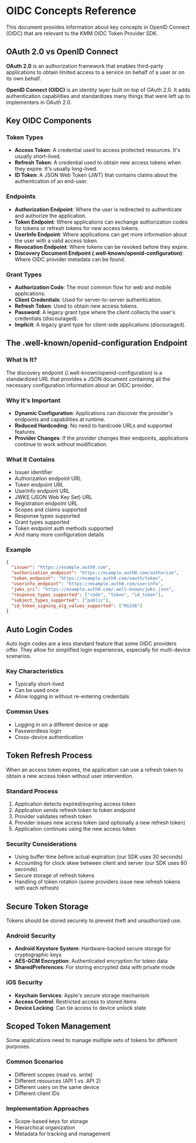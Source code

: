 # OIDC Concepts Reference

This document provides information about key concepts in OpenID Connect (OIDC) that are relevant to the KMM OIDC Token Provider SDK.

## OAuth 2.0 vs OpenID Connect

**OAuth 2.0** is an authorization framework that enables third-party applications to obtain limited access to a service on behalf of a user or on its own behalf.

**OpenID Connect (OIDC)** is an identity layer built on top of OAuth 2.0. It adds authentication capabilities and standardizes many things that were left up to implementers in OAuth 2.0.

## Key OIDC Components

### Token Types

- **Access Token**: A credential used to access protected resources. It's usually short-lived.
- **Refresh Token**: A credential used to obtain new access tokens when they expire. It's usually long-lived.
- **ID Token**: A JSON Web Token (JWT) that contains claims about the authentication of an end-user.

### Endpoints

- **Authorization Endpoint**: Where the user is redirected to authenticate and authorize the application.
- **Token Endpoint**: Where applications can exchange authorization codes for tokens or refresh tokens for new access tokens.
- **UserInfo Endpoint**: Where applications can get more information about the user with a valid access token.
- **Revocation Endpoint**: Where tokens can be revoked before they expire.
- **Discovery Document Endpoint (.well-known/openid-configuration)**: Where OIDC provider metadata can be found.

### Grant Types

- **Authorization Code**: The most common flow for web and mobile applications.
- **Client Credentials**: Used for server-to-server authentication.
- **Refresh Token**: Used to obtain new access tokens.
- **Password**: A legacy grant type where the client collects the user's credentials (discouraged).
- **Implicit**: A legacy grant type for client-side applications (discouraged).

## The .well-known/openid-configuration Endpoint

### What Is It?
The discovery endpoint (/.well-known/openid-configuration) is a standardized URL that provides a JSON document containing all the necessary configuration information about an OIDC provider.

### Why It's Important
- **Dynamic Configuration**: Applications can discover the provider's endpoints and capabilities at runtime.
- **Reduced Hardcoding**: No need to hardcode URLs and supported features.
- **Provider Changes**: If the provider changes their endpoints, applications continue to work without modification.

### What It Contains
- Issuer identifier
- Authorization endpoint URL
- Token endpoint URL
- UserInfo endpoint URL
- JWKS (JSON Web Key Set) URL
- Registration endpoint URL
- Scopes and claims supported
- Response types supported
- Grant types supported
- Token endpoint auth methods supported
- And many more configuration details

### Example
```json
{
  "issuer": "https://example.auth0.com",
  "authorization_endpoint": "https://example.auth0.com/authorize",
  "token_endpoint": "https://example.auth0.com/oauth/token",
  "userinfo_endpoint": "https://example.auth0.com/userinfo",
  "jwks_uri": "https://example.auth0.com/.well-known/jwks.json",
  "response_types_supported": ["code", "token", "id_token"],
  "subject_types_supported": ["public"],
  "id_token_signing_alg_values_supported": ["RS256"]
}
```

## Auto Login Codes

Auto login codes are a less standard feature that some OIDC providers offer. They allow for simplified login experiences, especially for multi-device scenarios.

### Key Characteristics
- Typically short-lived
- Can be used once
- Allow logging in without re-entering credentials

### Common Uses
- Logging in on a different device or app
- Passwordless login
- Cross-device authentication

## Token Refresh Process

When an access token expires, the application can use a refresh token to obtain a new access token without user intervention.

### Standard Process
1. Application detects expired/expiring access token
2. Application sends refresh token to token endpoint
3. Provider validates refresh token
4. Provider issues new access token (and optionally a new refresh token)
5. Application continues using the new access token

### Security Considerations
- Using buffer time before actual expiration (our SDK uses 30 seconds)
- Accounting for clock skew between client and server (our SDK uses 60 seconds)
- Secure storage of refresh tokens
- Handling of token rotation (some providers issue new refresh tokens with each refresh)

## Secure Token Storage

Tokens should be stored securely to prevent theft and unauthorized use.

### Android Security
- **Android Keystore System**: Hardware-backed secure storage for cryptographic keys
- **AES-GCM Encryption**: Authenticated encryption for token data
- **SharedPreferences**: For storing encrypted data with private mode

### iOS Security
- **Keychain Services**: Apple's secure storage mechanism
- **Access Control**: Restricted access to stored items
- **Device Locking**: Can tie access to device unlock state

## Scoped Token Management

Some applications need to manage multiple sets of tokens for different purposes.

### Common Scenarios
- Different scopes (read vs. write)
- Different resources (API 1 vs. API 2)
- Different users on the same device
- Different client IDs

### Implementation Approaches
- Scope-based keys for storage
- Hierarchical organization
- Metadata for tracking and management